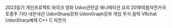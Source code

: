 2023일기
개인프로젝트
바이크
영화
Udon관련글
애니메이션
요리
2019여름자전거국토종주
기타
내돈내산
UdonSharp강좌
UdonGraph강좌
게임
주식
음악
VRchat
UdonSharp예제
C++
C
자전거